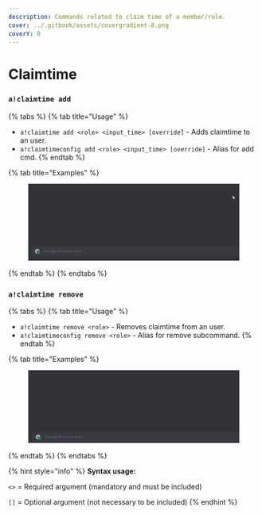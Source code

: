 ```yaml
---
description: Commands related to claim time of a member/role.
cover: ../.gitbook/assets/covergradient-8.png
coverY: 0
---
```


# Claimtime

### `a!claimtime add`

{% tabs %}
{% tab title="Usage" %}
* `a!claimtime add <role> <input_time> [override]` - Adds claimtime to an user.
* `a!claimtimeconfig add <role> <input_time> [override]` - Alias for add cmd.
{% endtab %}

{% tab title="Examples" %}
<figure><img src="../.gitbook/assets/DiscordPTB_ck2dLEPP7h.gif" alt=""><figcaption></figcaption></figure>
{% endtab %}
{% endtabs %}

### `a!claimtime remove`

{% tabs %}
{% tab title="Usage" %}
* `a!claimtime remove <role>` - Removes claimtime from an user.
* `a!claimtimeconfig remove <role>` - Alias for remove subcommand.
{% endtab %}

{% tab title="Examples" %}
<figure><img src="../.gitbook/assets/DiscordPTB_xr3HRkP61b.gif" alt=""><figcaption></figcaption></figure>
{% endtab %}
{% endtabs %}

{% hint style="info" %}
**Syntax usage:**

`<>` = Required argument (mandatory and must be included)

`[]` = Optional argument (not necessary to be included)
{% endhint %}
